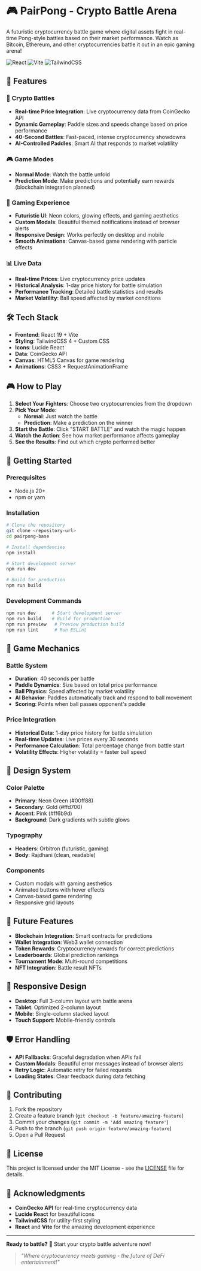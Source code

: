 # 🎮 PairPong - Crypto Battle Arena

A futuristic cryptocurrency battle game where digital assets fight in real-time Pong-style battles based on their market performance. Watch as Bitcoin, Ethereum, and other cryptocurrencies battle it out in an epic gaming arena!


![React](https://img.shields.io/badge/React-19.1.1-blue)
![Vite](https://img.shields.io/badge/Vite-7.1.7-purple)
![TailwindCSS](https://img.shields.io/badge/TailwindCSS-4.1.16-cyan)

## 🚀 Features

### 🎯 **Crypto Battles**
- **Real-time Price Integration**: Live cryptocurrency data from CoinGecko API
- **Dynamic Gameplay**: Paddle sizes and speeds change based on price performance
- **40-Second Battles**: Fast-paced, intense cryptocurrency showdowns
- **AI-Controlled Paddles**: Smart AI that responds to market volatility

### 🎮 **Game Modes**
- **Normal Mode**: Watch the battle unfold
- **Prediction Mode**: Make predictions and potentially earn rewards (blockchain integration planned)

### 🎨 **Gaming Experience**
- **Futuristic UI**: Neon colors, glowing effects, and gaming aesthetics
- **Custom Modals**: Beautiful themed notifications instead of browser alerts
- **Responsive Design**: Works perfectly on desktop and mobile
- **Smooth Animations**: Canvas-based game rendering with particle effects

### 📊 **Live Data**
- **Real-time Prices**: Live cryptocurrency price updates
- **Historical Analysis**: 1-day price history for battle simulation
- **Performance Tracking**: Detailed battle statistics and results
- **Market Volatility**: Ball speed affected by market conditions

## 🛠️ Tech Stack

- **Frontend**: React 19 + Vite
- **Styling**: TailwindCSS 4 + Custom CSS
- **Icons**: Lucide React
- **Data**: CoinGecko API
- **Canvas**: HTML5 Canvas for game rendering
- **Animations**: CSS3 + RequestAnimationFrame

## 🎮 How to Play

1. **Select Your Fighters**: Choose two cryptocurrencies from the dropdown
2. **Pick Your Mode**:
   - **Normal**: Just watch the battle
   - **Prediction**: Make a prediction on the winner
3. **Start the Battle**: Click "START BATTLE" and watch the magic happen
4. **Watch the Action**: See how market performance affects gameplay
5. **See the Results**: Find out which crypto performed better

## 🚀 Getting Started

### Prerequisites
- Node.js 20+
- npm or yarn

### Installation

```bash
# Clone the repository
git clone <repository-url>
cd pairpong-base

# Install dependencies
npm install

# Start development server
npm run dev

# Build for production
npm run build
```

### Development Commands

```bash
npm run dev      # Start development server
npm run build    # Build for production
npm run preview   # Preview production build
npm run lint      # Run ESLint
```

## 🎯 Game Mechanics

### **Battle System**
- **Duration**: 40 seconds per battle
- **Paddle Dynamics**: Size based on total price performance
- **Ball Physics**: Speed affected by market volatility
- **AI Behavior**: Paddles automatically track and respond to ball movement
- **Scoring**: Points when ball passes opponent's paddle

### **Price Integration**
- **Historical Data**: 1-day price history for battle simulation
- **Real-time Updates**: Live prices every 30 seconds
- **Performance Calculation**: Total percentage change from battle start
- **Volatility Effects**: Higher volatility = faster ball speed

## 🎨 Design System

### **Color Palette**
- **Primary**: Neon Green (#00ff88)
- **Secondary**: Gold (#ffd700)
- **Accent**: Pink (#ff6b9d)
- **Background**: Dark gradients with subtle glows

### **Typography**
- **Headers**: Orbitron (futuristic, gaming)
- **Body**: Rajdhani (clean, readable)

### **Components**
- Custom modals with gaming aesthetics
- Animated buttons with hover effects
- Canvas-based game rendering
- Responsive grid layouts

## 🔮 Future Features

- **Blockchain Integration**: Smart contracts for predictions
- **Wallet Integration**: Web3 wallet connection
- **Token Rewards**: Cryptocurrency rewards for correct predictions
- **Leaderboards**: Global prediction rankings
- **Tournament Mode**: Multi-round competitions
- **NFT Integration**: Battle result NFTs

## 📱 Responsive Design

- **Desktop**: Full 3-column layout with battle arena
- **Tablet**: Optimized 2-column layout
- **Mobile**: Single-column stacked layout
- **Touch Support**: Mobile-friendly controls

## 🛡️ Error Handling

- **API Fallbacks**: Graceful degradation when APIs fail
- **Custom Modals**: Beautiful error messages instead of browser alerts
- **Retry Logic**: Automatic retry for failed requests
- **Loading States**: Clear feedback during data fetching

## 🤝 Contributing

1. Fork the repository
2. Create a feature branch (`git checkout -b feature/amazing-feature`)
3. Commit your changes (`git commit -m 'Add amazing feature'`)
4. Push to the branch (`git push origin feature/amazing-feature`)
5. Open a Pull Request

## 📄 License

This project is licensed under the MIT License - see the [LICENSE](LICENSE) file for details.

## 🙏 Acknowledgments

- **CoinGecko API** for real-time cryptocurrency data
- **Lucide React** for beautiful icons
- **TailwindCSS** for utility-first styling
- **React** and **Vite** for the amazing development experience

---

**Ready to battle?** 🚀 Start your crypto battle adventure now!

> *"Where cryptocurrency meets gaming - the future of DeFi entertainment!"*